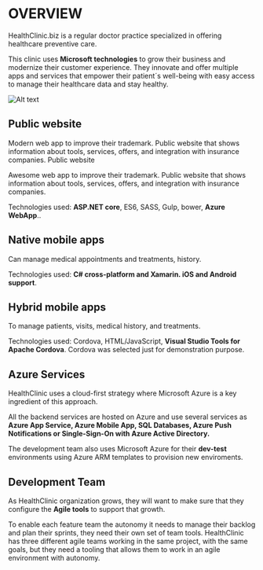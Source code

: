 # OVERVIEW
HealthClinic.biz is a regular doctor practice specialized in offering healthcare preventive care. 

This clinic uses **Microsoft technologies** to grow their business and modernize their customer experience. They innovate and offer multiple apps and services that empower their patient´s well-being with easy access to manage their healthcare data and stay healthy.

![Alt text](deusto/routes/overview.jpg?raw=true "Optional Title")

## Public website
Modern web app to improve their trademark. Public website that shows information about tools, services, offers, and integration with insurance companies.
Public website

Awesome web app to improve their trademark. Public website that shows information about tools, services, offers, and integration with insurance companies. 

Technologies used: **ASP.NET core**, ES6, SASS, Gulp, bower, **Azure WebApp**..

## Native mobile apps
Can manage medical appointments and treatments, history.

Technologies used: **C# cross-platform and Xamarin. iOS and Android support**.
 
## Hybrid mobile apps 
To manage patients, visits, medical history, and treatments.

Technologies used: Cordova, HTML/JavaScript, **Visual Studio Tools for Apache Cordova**. Cordova was selected just for demonstration purpose.
 
## Azure Services
HealthClinic uses a cloud-first strategy where Microsoft Azure is a key ingredient of this approach.

All the backend services are hosted on Azure and use several services as **Azure App Service, Azure Mobile App, SQL Databases, Azure Push Notifications or Single-Sign-On with Azure Active Directory.** 

The development team also uses Microsoft Azure for their **dev-test** environments using Azure ARM templates to provision new enviroments.

## Development Team
As HealthClinic organization grows, they will want to make sure that they configure the **Agile tools** to support that growth. 

To enable each feature team the autonomy it needs to manage their backlog and plan their sprints, they need their own set of team tools.
HealthClinic has three different agile teams working in the same project, with the same goals, but they need a tooling that allows them to work in an agile environment with autonomy.
